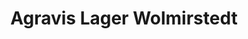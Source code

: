 ---
title: "Agravis Lager Wolmirstedt"
url: /wolmirstedt/agravis-lager-wolmirstedt/
shop: Landwirtschaftlich
---